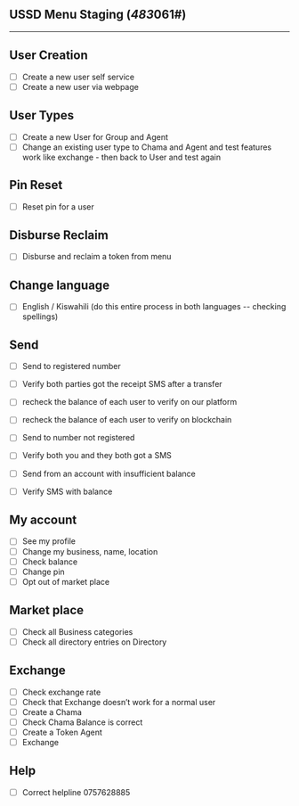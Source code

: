 ## USSD Menu Staging (***483***061#)

-----------------------
## User Creation

* ☐ Create a new user self service 
* ☐ Create a new user via webpage


## User Types

* ☐ Create a new User for Group and Agent
* ☐ Change an existing user type to Chama and Agent and test features work like exchange - then back to User and test again

## Pin Reset
* ☐ Reset pin for a user

## Disburse Reclaim
* ☐ Disburse and reclaim a token from menu

## Change language
* ☐ English / Kiswahili (do this entire process in both languages -- checking spellings)

## Send
* ☐ Send to registered number
* ☐ Verify both parties got the receipt SMS after a transfer
* ☐ recheck the balance of each user to verify on our platform
* ☐ recheck the balance of each user to verify on blockchain

* ☐ Send to number not registered 
* ☐ Verify both you and they both got a SMS 

* ☐ Send from an account with insufficient balance 
* ☐ Verify SMS with balance


## My account
* ☐ See my profile
* ☐ Change my business, name, location
* ☐ Check balance
* ☐ Change pin
* ☐ Opt out of market place

## Market place
* ☐ Check all Business categories
* ☐ Check all directory entries on Directory


## Exchange
* ☐ Check exchange rate
* ☐ Check that Exchange doesn’t work for a normal user
 * 	☐ Create a Chama
 * 	☐ Check Chama Balance is correct
* ☐ Create a Token Agent
* ☐ Exchange

## Help
* ☐ Correct helpline 0757628885
